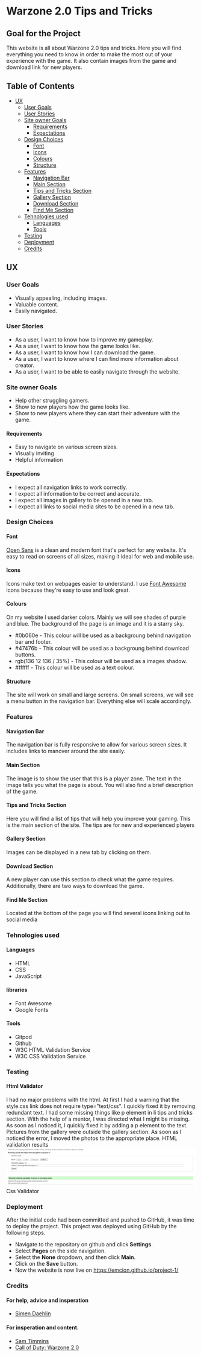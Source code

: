 # Warzone 2.0 Tips and Tricks
## Goal for the Project
This website is all about Warzone 2.0 tips and tricks. Here you will find everything you need to know in order to make the most out of your experience with the game. It also contain images from the game and download link for new players.
## Table of Contents
- [UX](#ux)
  * [User Goals](#user-goals)
  * [User Stories](#user-stories)
  * [Site owner Goals](#site-owner-goals)
    * [Requirements](#requirements)
    * [Expectations](#expectations)
  * [Design Choices](#design-choices)
    * [Font](#font)
    * [Icons](#icons)
    * [Colours](#colours)
    * [Structure](#structure)
  * [Features](#features)
    * [Navigation Bar](#navigation-bar)
    * [Main Section](#main-section)
    * [Tips and Tricks Section](#tips-and-tricks-section)
    * [Gallery Section](#gallery-section)
    * [Download Section](#download-section)
    * [Find Me Section](#find-me-section)
  * [Tehnologies used](#tehnologies-used)
    * [Languages](#languages)
    * [Tools](#tools)
  * [Testing](#testing)
  * [Deployment](#deployment)
  * [Credits](#credits)
## UX
### User Goals
* Visually appealing, including images.
* Valuable content. 
* Easily navigated.
### User Stories
* As a user, I want to know how to improve my gameplay.
* As a user, I want to know how the game looks like.
* As a user, I want to know how I can download the game.
* As a user, I want to know where I can find more information about creator.
* As a user, I want to be able to easily navigate through the website.
### Site owner Goals
* Help other struggling gamers.
* Show to new players how the game looks like.
* Show to new players where they can start their adventure with the game.
#### Requirements
* Easy to navigate on various screen sizes.
* Visually inviting 
* Helpful information
#### Expectations
* I expect all navigation links to work correctly.
* I expect all information to be correct and accurate.
* I expect all images in gallery to be opened in a new tab.
* I expect all links to social media sites to be opened in a new tab.
### Design Choices
#### Font
[Open Sans](https://fonts.google.com/specimen/Open+Sans) is a clean and modern font that's perfect for any website. It's easy to read on screens of all sizes, making it ideal for web and mobile use.
#### Icons
Icons make text on webpages easier to understand. I use [Font Awesome](https://fontawesome.com) icons because they're easy to use and look great.
#### Colours
On my website I used darker colors. Mainly we will see shades of purple and blue. The background of the page is an image and it is a starry sky.
* #0b060e - This colour will be used as a backgroung behind navigation bar and footer.
* #47476b - This colour will be used as a backgroung behind download buttons.
* rgb(136 12 136 / 35%) - This colour will be used as a images shadow.
* #ffffff - This colour will be used as a text colour.
#### Structure
The site will work on small and large screens. On small screens, we will see a menu button in the navigation bar. Everything else will scale accordingly.
### Features
#### Navigation Bar
The navigation bar is fully responsive to allow for various screen sizes. It includes links to manover around the site easily.
#### Main Section 
The image is to show the user that this is a player zone. The text in the image tells you what the page is about. You will also find a brief description of the game.
#### Tips and Tricks Section
Here you will find a list of tips that will help you improve your gaming. This is the main section of the site. The tips are for new and experienced players
#### Gallery Section
Images can be displayed in a new tab by clicking on them.
#### Download Section
A new player can use this section to check what the game requires. Additionally, there are two ways to download the game.
#### Find Me Section
Located at the bottom of the page you will find several icons linking out to social media 
### Tehnologies used
#### Languages 
* HTML
* CSS
* JavaScript
#### libraries
* Font Awesome
* Google Fonts
#### Tools
* Gitpod
* Github
* W3C HTML Validation Service 
* W3C CSS Validation Service
### Testing
#### Html Validator
I had no major problems with the html. At first I had a warning that the style.css link does not require type="text/css". I quickly fixed it by removing redundant text. I had some missing things like p element in li tips and tricks section. With the help of a mentor, I was directed what I might be missing. As soon as I noticed it, I quickly fixed it by adding a p element to the text. Pictures from the gallery were outside the gallery section. As soon as I noticed the error, I moved the photos to the appropriate place.
HTML validation results
![Html](/assets/img/htmlgood.png)
Css Validator
### Deployment  
After the initial code had been committed and pushed to GitHub, it was time to deploy the project. This project was deployed using GitHub by the following steps.
* Navigate to the repository on github and click **Settings**.
* Select **Pages** on the side navigation.
* Select the **None** dropdown, and then click **Main**.
* Click on the **Save** button.
* Now the website is now live on https://emcion.github.io/project-1/
### Credits 
#### For help, advice and insperation
* [Simen Daehlin](https://github.com/Eventyret)
#### For insperation and content.
* [Sam Timmins](https://github.com/sam-timmins)
* [Call of Duty: Warzone 2.0](https://www.callofduty.com/warzone)